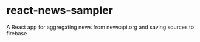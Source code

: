 # react-news-sampler
A React app for aggregating news from newsapi.org and saving sources to firebase
